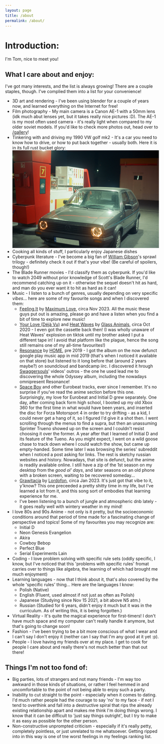 ```yaml
---
layout: page
title: /about
permalink: /about/
---
```


# Introduction:
I'm Tom, nice to meet you!


## What I care about and enjoy:
I've got many interests, and the list is always growing! There are a couple staples, though. I've complied them into a list for your convenience!

- 3D art and rendering - I've been using blender for a couple of years now, and learned everything on the Internet for free!
- Film photography - My main camera is a Canon AE-1 with a 50mm lens (idk much abut lenses yet, but it takes really nice pictures :D). The AE-1 is my most often used camera - it's really light when compared to my older soviet models. If you'd like to check more photos out, head over to [/gallery](/gallery.md)!
- Tinkering with and driving my 1990 VW golf mk2 - It's a car you need to know how to drive, or how to put back together - usually both. Here it is in its full rust bucket glory: ![mk2](/_pictures/mk2.JPG)
- Cooking all kinds of stuff, I particularly enjoy Japanese dishes
- Cyberpunk literature - I've become a big fan of [William Gibson](https://en.wikipedia.org/wiki/William_Gibson)'s sprawl trilogy - definitely check it out if that's your vibe! (Be careful of spoilers, though!)
- The Blade Runner movies - I'd classify them as cyberpunk. If you'd like to watch 2049 without prior knowledge of Scott's Blade Runner, I'd recommend catching up on it - otherwise the sequel doesn't hit as hard, and man do you ever want it to hit as hard as it can!
- Music - I listen to a bunch of genres, usually depending on very specific *vibes*... here are some of my favourite songs and when I discovered them:
  - [Feeling It](https://open.spotify.com/track/3h45GAnateHR2KnCiZYOQA?si=e578e3954e6a4c76) by [Maximum Love](https://open.spotify.com/artist/6iDI0sHLIeFIkZk6BKJBVQ?si=YPLFchnQRQmi5jFlXLZjKQ), circa Nov 2023. All the music these guys put out is amazing, please go and have a listen when you find a bit of time to explore new music!
  - [Your Love (Déjà Vu)](https://open.spotify.com/track/5DYD4zlGiFlkpLaf2Bk8Vl?si=0e8413d244be495b) and [Heat Waves](https://open.spotify.com/track/6CDzDgIUqeDY5g8ujExx2f?si=7db8c3287cdf46b0) by [Glass Animals](https://open.spotify.com/artist/4yvcSjfu4PC0CYQyLy4wSq?si=xXa2YV3SRV25N-Sb_WYupg), circa Oct 2020 - I even got the cassette back then! (I was wholly unaware of Heat Waves' explosion on tiktok until my brother asked I put a different tape in! I avoid that platform like the plague, hence the song still remains one of my all-time favourites!)
  - [Resonance](https://open.spotify.com/track/1TuopWDIuDi1553081zvuU?si=0c13c708036f44f4) by [HOME](https://open.spotify.com/artist/2exebQUDoIoT0dXA8BcN1P?si=ccb9ydE9RJSeMrzgJWtilw), pre 2019 - I got the album on the now defunct google play music app in mid 2019 (that's when I noticed it available on that store) but listened to it long before that (around 2 years maybe?) on soundcloud and bandcamp iirc. I discovered it hrough [Swaggersouls](https://www.youtube.com/@SwaggerSouls)' videos' outros - the one he used lead me to discovering the whole Odyssey album, including the nowadays omnipresent Resonance!
  - [Space Boy](https://open.spotify.com/track/4P9oqOrFDijZRN7TWP4OUZ?si=5af667e199884ecd) and other Eurobeat tracks, ever since I remember. It's no surprise if you've read the anime section before this one. Surprisingly, my love for Eurobeat and Initial D grew separately.  One day, after coming back form high school, I booted up my old Xbox 360 for the first time in what would have been years, and  inserted the disc for Forza Motorsport 4 in order to try drifting - as a kid, I could never get a hang of it, so I figured I'd give it a shot then. I went scrolling through the menus to find a supra, but then an unassuming Sprinter Trueno showed up on the screen and I couldn't resist choosing it over the former. A year after that I learned of Initial D and its feature of the Tueno. As you might expect, I went on a wild goose chase to track down where I could watch the show, but came up empty-handed. Some time later I was browsing the series' subreddit when I noticed a post asking for links. The rest is sketchy russian websites and history. Nowadays, that site is defunct, but the anime is readily available online. I still have a zip of the 1st season on my desktop from the *good ol' days*, and later seasons on an old phone with a broken screen, waiting to be recovered someday...
  - [Grawitacja](https://open.spotify.com/track/6TCDk0HGWvvDCp5YnfN4rv?si=5d01fc7601f549e2) by [Lordofon](https://open.spotify.com/artist/7G3hAQixY7DIAGTgA2GU99?si=jv33mxyTS5OE40dg4wjxvw), circa Jan 2023. It's just got that vibe to it, y'know? This one preceeded a pretty shitty time in my life, but I've learned a lot from it, and this song sort of embodies that learning experience for me.
  - I've been listening to a bunch of jungle and atmospheric dnb lately - it goes really well with wintery weather in my mind!
- I love 80s and 90s Anime - not only is it pretty, but the socioeconomic conditions around that period of time made for a fascinating change of perspective and topics! Some of my favourites you may recognize are:
  - Initial D
  - Neon Genesis Evangelion
  - Akira
  - Cowboy Bebop
  - Perfect Blue
  - Serial Experiments Lain
- Coding - I love problem solving with specific rule sets (oddly specific, I know, but I've noticed that this 'problems with specific rules' fromat carries over to things like algebra, the learning of which had brought me much enjoyment)
- Learning languages - now that I think about it, that's also covered by the whole 'specific rules' thing... Here are the languages I know:
  - Polish (Native)
  - English (Fluent, used almost if not just as often as Polish)
  - Japanese (Studying since Nov 15 2021, a bit above N5 atm.)
  - Russian (Studied for 6 years, didn't enjoy it much but it was in the curriculum. As of writing this, it is being forgotten.)
- Virtual Reality - It's quite the magical experience for first-timers! I don't have much space and my computer can't really handle it anymore, but that's going to change soon!
- Fashion - I've been trying to be a bit more conscious of what I wear and I can't say I don't enjoy it (neither can I say that I'm any good at it yet :p).
- People - I love having my friends over at my place. I get to cook for people I care about and really there's not much better than that out there!

## Things I'm not too fond of:
- Big parties, lots of strangers and not many friends - I'm way too awkward in those kinds of situations, or rather I feel hemmed in and uncomfortable to the point of not being able to enjoy such a party.
- Inability to cut straight to the point - especially when it comes to dating. I'd much rather people had the courage to say 'no' to my face - if not I tend to overthink and fall into a destructive spiral that rips the already existing relationship apart and makes me think I'm doing things wrong. I know that it can be difficult to 'just say things outright', but I try to make it as easy as possible for the other person. 
- Non-constructive unprompted criticism - especially if it's really petty, completely pointless, or just unrelated to me whatsoever. Getting ripped into in this way is one of tne worst feelings in my feelings ranking list.
